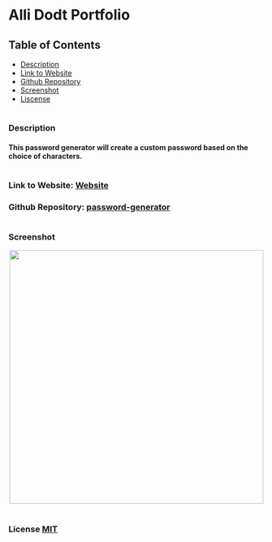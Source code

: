 
# Alli Dodt Portfolio

## Table of Contents
- [Description](#description)
- [Link to Website](#website-link)
- [Github Repository](#github-repo)
- [Screenshot](#screenshot)
- [Liscense](#license)


#
#
### Description
#### This password generator will create a custom password based on the choice of characters. 


#
<a id="website-link"></a>

### Link to Website: [Website](https://adodt.github.io/portfolio/)

<a id="github-repo"></a>

### Github Repository: [password-generator](https://github.com/adodt/password-generator)

#
### Screenshot 
<div align="center">
<img src="assets/images/adodt-screenshot.png" width ="500px"/>
</div>

<a id="license"></a>

#
### License [MIT](http://choosealicense.com/licenses/mit/)
